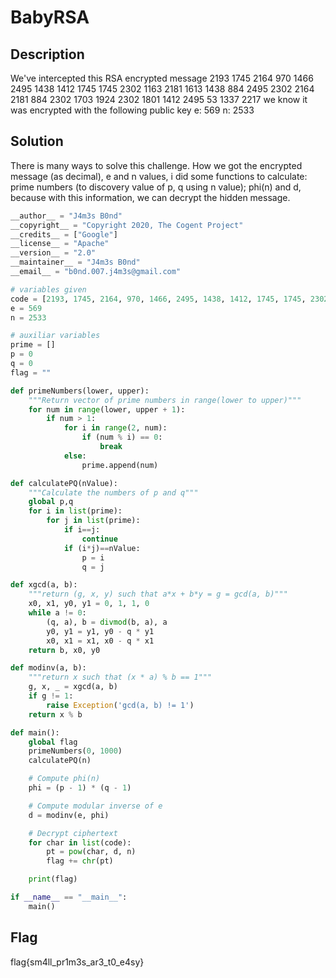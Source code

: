 
# BabyRSA

## Description

We've intercepted this RSA encrypted message 2193 1745 2164 970 1466 2495 1438 1412 1745 1745 2302 1163 2181 1613 1438 884 2495 2302 2164 2181 884 2302 1703 1924 2302 1801 1412 2495 53 1337 2217 we know it was encrypted with the following public key e: 569 n: 2533

## Solution

There is many ways to solve this challenge. How we got the encrypted message (as decimal), e and n values, i did some functions to calculate: prime numbers (to discovery value of p, q using n value); phi(n) and d, because with this information, we can decrypt the hidden message.

```python
__author__ = "J4m3s B0nd"
__copyright__ = "Copyright 2020, The Cogent Project"
__credits__ = ["Google"]
__license__ = "Apache"
__version__ = "2.0"
__maintainer__ = "J4m3s B0nd"
__email__ = "b0nd.007.j4m3s@gmail.com"

# variables given
code = [2193, 1745, 2164, 970, 1466, 2495, 1438, 1412, 1745, 1745, 2302, 1163, 2181, 1613, 1438, 884, 2495, 2302, 2164, 2181, 884, 2302, 1703, 1924, 2302, 1801, 1412, 2495, 53, 1337, 2217]
e = 569
n = 2533

# auxiliar variables
prime = []
p = 0
q = 0
flag = ""

def primeNumbers(lower, upper):
    """Return vector of prime numbers in range(lower to upper)"""
    for num in range(lower, upper + 1):
        if num > 1:
            for i in range(2, num):
                if (num % i) == 0:
                    break
            else:
                prime.append(num)

def calculatePQ(nValue):
    """Calculate the numbers of p and q"""
    global p,q
    for i in list(prime):
        for j in list(prime):
            if i==j:
                continue
            if (i*j)==nValue:
                p = i
                q = j

def xgcd(a, b):
    """return (g, x, y) such that a*x + b*y = g = gcd(a, b)"""
    x0, x1, y0, y1 = 0, 1, 1, 0
    while a != 0:
        (q, a), b = divmod(b, a), a
        y0, y1 = y1, y0 - q * y1
        x0, x1 = x1, x0 - q * x1
    return b, x0, y0

def modinv(a, b):
    """return x such that (x * a) % b == 1"""
    g, x, _ = xgcd(a, b)
    if g != 1:
        raise Exception('gcd(a, b) != 1')
    return x % b

def main():
    global flag
    primeNumbers(0, 1000)
    calculatePQ(n)

    # Compute phi(n)
    phi = (p - 1) * (q - 1)

    # Compute modular inverse of e
    d = modinv(e, phi)

    # Decrypt ciphertext
    for char in list(code):
        pt = pow(char, d, n)
        flag += chr(pt)

    print(flag)

if __name__ == "__main__":
    main()
```

## Flag

flag{sm4ll_pr1m3s_ar3_t0_e4sy}
